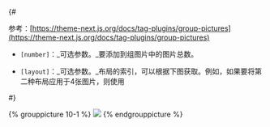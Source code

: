 {#

参考：[https://theme-next.js.org/docs/tag-plugins/group-pictures](https://theme-next.js.org/docs/tag-plugins/group-pictures)
- `[number]`：_可选参数。_要添加到组图片中的图片总数。
    
- `[layout]`：_可选参数。_布局的索引，可以根据下图获取。例如，如果要将第二种布局应用于4张图片，则使用

#}

{% grouppicture 10-1 %}
![](https://yjl-img.oss-cn-beijing.aliyuncs.com/%E4%B8%83%E4%BD%B3logo.png)
{% endgrouppicture %}
